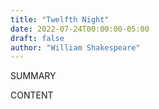 ```yaml
---
title: "Twelfth Night"
date: 2022-07-24T00:00:00-05:00
draft: false
author: "William Shakespeare"
---
```


SUMMARY

<!--more-->

CONTENT